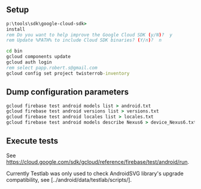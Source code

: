 ## Setup
```cmd
p:\tools\sdk\google-cloud-sdk>
install
rem Do you want to help improve the Google Cloud SDK (y/N)?  y
rem Update %PATH% to include Cloud SDK binaries? (Y/n)?  n

cd bin
gcloud components update
gcloud auth login
rem select papp.robert.s@gmail.com
gcloud config set project twisterrob-inventory
```

## Dump configuration parameters
```cmd
gcloud firebase test android models list > android.txt
gcloud firebase test android versions list > versions.txt
gcloud firebase test android locales list > locales.txt
gcloud firebase test android models describe Nexus6 > device_Nexus6.txt
```

## Execute tests
See https://cloud.google.com/sdk/gcloud/reference/firebase/test/android/run.

Currently Testlab was only used to check AndroidSVG library's upgrade compatibility, see [../android/data/testlab/scripts/].
